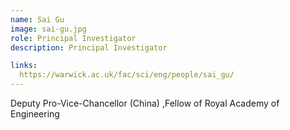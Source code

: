 ```yaml
---
name: Sai Gu
image: sai-gu.jpg
role: Principal Investigator
description: Principal Investigator

links:
  https://warwick.ac.uk/fac/sci/eng/people/sai_gu/
---
```


Deputy Pro-Vice-Chancellor (China) ,Fellow of Royal Academy of Engineering

